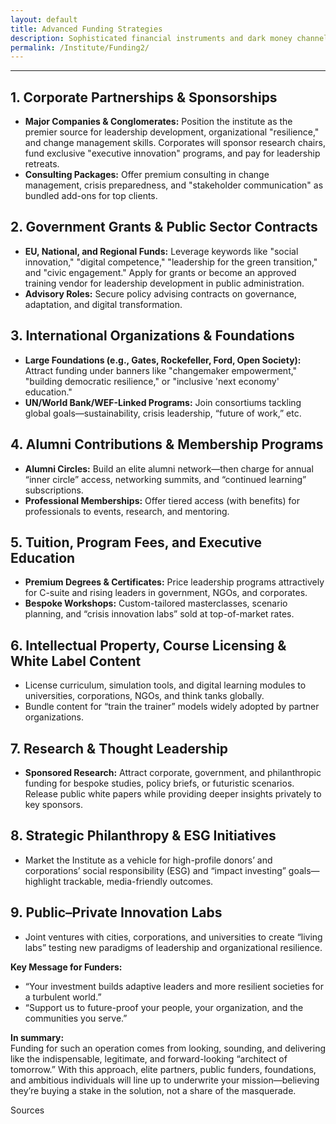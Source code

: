 ```yaml
---
layout: default
title: Advanced Funding Strategies
description: Sophisticated financial instruments and dark money channels for sustaining long-term operations
permalink: /Institute/Funding2/
---
```



---

## 1. **Corporate Partnerships & Sponsorships**
- **Major Companies & Conglomerates:** Position the institute as the premier source for leadership development, organizational "resilience," and change management skills. Corporates will sponsor research chairs, fund exclusive "executive innovation" programs, and pay for leadership retreats.
- **Consulting Packages:** Offer premium consulting in change management, crisis preparedness, and "stakeholder communication" as bundled add-ons for top clients.

## 2. **Government Grants & Public Sector Contracts**
- **EU, National, and Regional Funds:** Leverage keywords like "social innovation," "digital competence," "leadership for the green transition," and "civic engagement." Apply for grants or become an approved training vendor for leadership development in public administration.
- **Advisory Roles:** Secure policy advising contracts on governance, adaptation, and digital transformation.

## 3. **International Organizations & Foundations**
- **Large Foundations (e.g., Gates, Rockefeller, Ford, Open Society):** Attract funding under banners like "changemaker empowerment," "building democratic resilience," or "inclusive 'next economy' education."
- **UN/World Bank/WEF-Linked Programs:** Join consortiums tackling global goals—sustainability, crisis leadership, “future of work,” etc.

## 4. **Alumni Contributions & Membership Programs**
- **Alumni Circles:** Build an elite alumni network—then charge for annual “inner circle” access, networking summits, and “continued learning” subscriptions.
- **Professional Memberships:** Offer tiered access (with benefits) for professionals to events, research, and mentoring.

## 5. **Tuition, Program Fees, and Executive Education**
- **Premium Degrees & Certificates:** Price leadership programs attractively for C-suite and rising leaders in government, NGOs, and corporates.
- **Bespoke Workshops:** Custom-tailored masterclasses, scenario planning, and “crisis innovation labs” sold at top-of-market rates.

## 6. **Intellectual Property, Course Licensing & White Label Content**
- License curriculum, simulation tools, and digital learning modules to universities, corporations, NGOs, and think tanks globally.
- Bundle content for “train the trainer” models widely adopted by partner organizations.

## 7. **Research & Thought Leadership**
- **Sponsored Research:** Attract corporate, government, and philanthropic funding for bespoke studies, policy briefs, or futuristic scenarios. Release public white papers while providing deeper insights privately to key sponsors.

## 8. **Strategic Philanthropy & ESG Initiatives**
- Market the Institute as a vehicle for high-profile donors’ and corporations’ social responsibility (ESG) and “impact investing” goals—highlight trackable, media-friendly outcomes.

## 9. **Public–Private Innovation Labs**
- Joint ventures with cities, corporations, and universities to create “living labs” testing new paradigms of leadership and organizational resilience.

**Key Message for Funders:**
- “Your investment builds adaptive leaders and more resilient societies for a turbulent world.”
- “Support us to future-proof your people, your organization, and the communities you serve.”

**In summary:**  
Funding for such an operation comes from looking, sounding, and delivering like the indispensable, legitimate, and forward-looking “architect of tomorrow.” With this approach, elite partners, public funders, foundations, and ambitious individuals will line up to underwrite your mission—believing they’re buying a stake in the solution, not a share of the masquerade.

Sources

